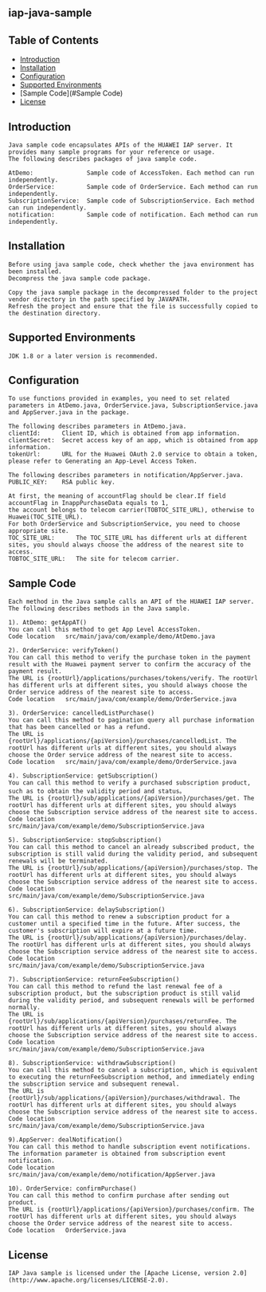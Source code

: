## iap-java-sample


## Table of Contents

 * [Introduction](#introduction)
 * [Installation](#installation)
 * [Configuration ](#configuration )
 * [Supported Environments](#supported-environments)
 * [Sample Code](#Sample Code)
 * [License](#license)
 
 
## Introduction
    Java sample code encapsulates APIs of the HUAWEI IAP server. It provides many sample programs for your reference or usage.
    The following describes packages of java sample code.
    
    AtDemo:               Sample code of AccessToken. Each method can run independently.
    OrderService:         Sample code of OrderService. Each method can run independently.
    SubscriptionService:  Sample code of SubscriptionService. Each method can run independently.
    notification:         Sample code of notification. Each method can run independently.

## Installation
    Before using java sample code, check whether the java environment has been installed. 
    Decompress the java sample code package.
    
    Copy the java sample package in the decompressed folder to the project vendor directory in the path specified by JAVAPATH.
    Refresh the project and ensure that the file is successfully copied to the destination directory.
    
## Supported Environments
	JDK 1.8 or a later version is recommended.    
    
## Configuration
    To use functions provided in examples, you need to set related parameters in AtDemo.java, OrderService.java, SubscriptionService.java and AppServer.java in the package.
    
    The following describes parameters in AtDemo.java.
    clientId:      Client ID, which is obtained from app information.
    clientSecret:  Secret access key of an app, which is obtained from app information.
    tokenUrl:      URL for the Huawei OAuth 2.0 service to obtain a token, please refer to Generating an App-Level Access Token.
    
    The following describes parameters in notification/AppServer.java.
    PUBLIC_KEY:    RSA public key.
    
    At first, the meaning of accountFlag should be clear.If field accountFlag in InappPurchaseData equals to 1, 
    the account belongs to telecom carrier(TOBTOC_SITE_URL), otherwise to Huawei(TOC_SITE_URL).  
    For both OrderService and SubscriptionService, you need to choose appropriate site.
    TOC_SITE_URL:      The TOC_SITE_URL has different urls at different sites, you should always choose the address of the nearest site to access.
    TOBTOC_SITE_URL:   The site for telecom carrier.

## Sample Code
    Each method in the Java sample calls an API of the HUAWEI IAP server.
    The following describes methods in the Java sample.
    
    1). AtDemo: getAppAT()
    You can call this method to get App Level AccessToken.
    Code location   src/main/java/com/example/demo/AtDemo.java
    
    2). OrderService: verifyToken()
    You can call this method to verify the purchase token in the payment result with the Huawei payment server to confirm the accuracy of the payment result.
    The URL is {rootUrl}/applications/purchases/tokens/verify. The rootUrl has different urls at different sites, you should always choose the Order service address of the nearest site to access.
    Code location   src/main/java/com/example/demo/OrderService.java
    
    3). OrderService: cancelledListPurchase()
    You can call this method to pagination query all purchase information that has been cancelled or has a refund.
    The URL is {rootUrl}/applications/{apiVersion}/purchases/cancelledList. The rootUrl has different urls at different sites, you should always choose the Order service address of the nearest site to access.
    Code location   src/main/java/com/example/demo/OrderService.java
    
    4). SubscriptionService: getSubscription()
    You can call this method to verify a purchased subscription product, such as to obtain the validity period and status。
    The URL is {rootUrl}/sub/applications/{apiVersion}/purchases/get. The rootUrl has different urls at different sites, you should always choose the Subscription service address of the nearest site to access.
    Code location   src/main/java/com/example/demo/SubscriptionService.java
        
    5). SubscriptionService: stopSubscription()
    You can call this method to cancel an already subscribed product, the subscription is still valid during the validity period, and subsequent renewals will be terminated.
    The URL is {rootUrl}/sub/applications/{apiVersion}/purchases/stop. The rootUrl has different urls at different sites, you should always choose the Subscription service address of the nearest site to access.
    Code location   src/main/java/com/example/demo/SubscriptionService.java
    
    6). SubscriptionService: delaySubscription()
    You can call this method to renew a subscription product for a customer until a specified time in the future. After success, the customer's subscription will expire at a future time.
    The URL is {rootUrl}/sub/applications/{apiVersion}/purchases/delay. The rootUrl has different urls at different sites, you should always choose the Subscription service address of the nearest site to access.
    Code location   src/main/java/com/example/demo/SubscriptionService.java
    
    7). SubscriptionService: returnFeeSubscription()
    You can call this method to refund the last renewal fee of a subscription product, but the subscription product is still valid during the validity period, and subsequent renewals will be performed normally.
    The URL is {rootUrl}/sub/applications/{apiVersion}/purchases/returnFee. The rootUrl has different urls at different sites, you should always choose the Subscription service address of the nearest site to access.
    Code location   src/main/java/com/example/demo/SubscriptionService.java
    
    8). SubscriptionService: withdrawSubscription()
    You can call this method to cancel a subscription, which is equivalent to executing the returnFeeSubscription method, and immediately ending the subscription service and subsequent renewal.
    The URL is {rootUrl}/sub/applications/{apiVersion}/purchases/withdrawal. The rootUrl has different urls at different sites, you should always choose the Subscription service address of the nearest site to access.
    Code location   src/main/java/com/example/demo/SubscriptionService.java
    
    9).AppServer: dealNotification()
    You can call this method to handle subscription event notifications.
    The information parameter is obtained from subscription event notification.
    Code location   src/main/java/com/example/demo/notification/AppServer.java
    
    10). OrderService: confirmPurchase()
    You can call this method to confirm purchase after sending out product.
    The URL is {rootUrl}/applications/{apiVersion}/purchases/confirm. The rootUrl has different urls at different sites, you should always choose the Order service address of the nearest site to access.
    Code location   OrderService.java
    
##  License
    IAP Java sample is licensed under the [Apache License, version 2.0](http://www.apache.org/licenses/LICENSE-2.0).

